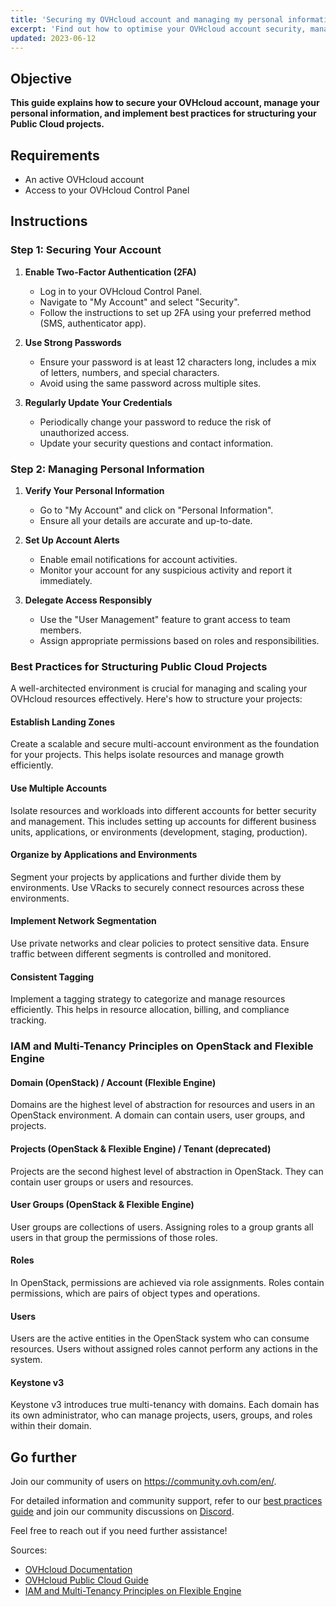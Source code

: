 ```yaml
---
title: 'Securing my OVHcloud account and managing my personal information'
excerpt: 'Find out how to optimise your OVHcloud account security, manage your personal information, and delegate access to your account'
updated: 2023-06-12
---
```


## Objective

**This guide explains how to secure your OVHcloud account, manage your personal information, and implement best practices for structuring your Public Cloud projects.**

## Requirements

- An active OVHcloud account
- Access to your OVHcloud Control Panel

## Instructions

### Step 1: Securing Your Account

1. **Enable Two-Factor Authentication (2FA)**
   - Log in to your OVHcloud Control Panel.
   - Navigate to "My Account" and select "Security".
   - Follow the instructions to set up 2FA using your preferred method (SMS, authenticator app).

2. **Use Strong Passwords**
   - Ensure your password is at least 12 characters long, includes a mix of letters, numbers, and special characters.
   - Avoid using the same password across multiple sites.

3. **Regularly Update Your Credentials**
   - Periodically change your password to reduce the risk of unauthorized access.
   - Update your security questions and contact information.

### Step 2: Managing Personal Information

1. **Verify Your Personal Information**
   - Go to "My Account" and click on "Personal Information".
   - Ensure all your details are accurate and up-to-date.

2. **Set Up Account Alerts**
   - Enable email notifications for account activities.
   - Monitor your account for any suspicious activity and report it immediately.

3. **Delegate Access Responsibly**
   - Use the "User Management" feature to grant access to team members.
   - Assign appropriate permissions based on roles and responsibilities.

### Best Practices for Structuring Public Cloud Projects

A well-architected environment is crucial for managing and scaling your OVHcloud resources effectively. Here's how to structure your projects:

#### Establish Landing Zones

Create a scalable and secure multi-account environment as the foundation for your projects. This helps isolate resources and manage growth efficiently.

#### Use Multiple Accounts

Isolate resources and workloads into different accounts for better security and management. This includes setting up accounts for different business units, applications, or environments (development, staging, production).

#### Organize by Applications and Environments

Segment your projects by applications and further divide them by environments. Use VRacks to securely connect resources across these environments.

#### Implement Network Segmentation

Use private networks and clear policies to protect sensitive data. Ensure traffic between different segments is controlled and monitored.

#### Consistent Tagging

Implement a tagging strategy to categorize and manage resources efficiently. This helps in resource allocation, billing, and compliance tracking.

### IAM and Multi-Tenancy Principles on OpenStack and Flexible Engine

#### Domain (OpenStack) / Account (Flexible Engine)

Domains are the highest level of abstraction for resources and users in an OpenStack environment. A domain can contain users, user groups, and projects.

#### Projects (OpenStack & Flexible Engine) / Tenant (deprecated)

Projects are the second highest level of abstraction in OpenStack. They can contain user groups or users and resources.

#### User Groups (OpenStack & Flexible Engine)

User groups are collections of users. Assigning roles to a group grants all users in that group the permissions of those roles.

#### Roles

In OpenStack, permissions are achieved via role assignments. Roles contain permissions, which are pairs of object types and operations.

#### Users

Users are the active entities in the OpenStack system who can consume resources. Users without assigned roles cannot perform any actions in the system.

#### Keystone v3

Keystone v3 introduces true multi-tenancy with domains. Each domain has its own administrator, who can manage projects, users, groups, and roles within their domain.

## Go further

Join our community of users on <https://community.ovh.com/en/>.

For detailed information and community support, refer to our [best practices guide](https://cloud.orange-business.com/en/best-practices-and-how-to/iam-multi-tenancy/) and join our community discussions on [Discord](https://discord.com/channels/850031577277792286/1222599406163853484).

Feel free to reach out if you need further assistance!

Sources:
- [OVHcloud Documentation](https://docs.ovh.com)
- [OVHcloud Public Cloud Guide](https://docs.ovh.com/gb/en/public-cloud/)
- [IAM and Multi-Tenancy Principles on Flexible Engine](https://cloud.orange-business.com/en/best-practices-and-how-to/iam-multi-tenancy/)
